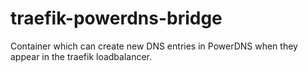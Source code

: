 # traefik-powerdns-bridge

Container which can create new DNS entries in PowerDNS when they appear in the traefik loadbalancer.